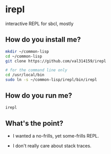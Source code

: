 # irepl

interactive REPL for sbcl, mostly

## How do you install me?

```sh
mkdir ~/common-lisp
cd ~/common-lisp
git clone https://github.com/val314159/irepl

# for the command line only
cd /usr/local/bin
sudo ln -s ~/common-lisp/irepl/bin/irepl
```

## How do you run me?

```sh
irepl
```

## What's the point?

 - I wanted a no-frills, yet some-frills REPL.

 - I don't really care about stack traces.
